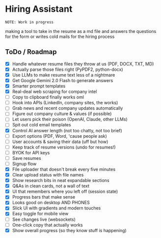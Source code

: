 # Hiring Assistant

`NOTE: Work in progress`

making a tool to take in the resume as a md file and answers the questions for the form or writes cold mails for the hiring process

## ToDo / Roadmap

- [x] Handle whatever resume files they throw at us (PDF, DOCX, TXT, MD)
- [x] Actually parse those files right (PyPDF2, python-docx)
- [x] Use LLMs to make resume text less of a nightmare
- [x] Get Google Gemini 2.0 Flash to generate answers
- [x] Smarter prompt templates
- [x] Real-deal web scraping for company intel
- [ ] Copy to clipboard finally works oml
- [ ] Hook into APIs (LinkedIn, company sites, the works)
- [ ] Grab news and recent company updates automatically
- [ ] Figure out company culture & values (if possible)
- [ ] Let users pick their poison (OpenAI, Claude, other LLMs)
- [ ] Spit out cold email templates
- [x] Control AI answer length (not too chatty, not too brief)
- [ ] Export options (PDF, Word, 'cause people ask)
- [ ] User accounts & saving their data (uff but how)
- [ ] Keep track of resume versions (undo for resumes!)
- [ ] BYOK for API keys
- [ ] Save resumes
- [ ] Signup flow
- [x] File uploader that doesn't break every five minutes
- [x] Clear upload status with file names
- [x] Show research bits in neat expandable sections
- [x] Q&As in clean cards, not a wall of text
- [x] UI that remembers where you left off (session state)
- [x] Progress bars that make sense
- [x] Looks good on desktop AND PHONES
- [x] Slick UI with gradients and modern touches
- [x] Easy toggle for mobile view
- [ ] See changes live (websockets)
- [ ] One-click copy that actually works
- [x] Show overall progress (so they know stuff is happening)
